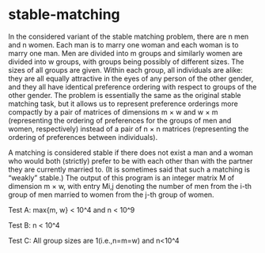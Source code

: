 # stable-matching

In the considered variant of the stable matching problem, there are n men and n women. Each man is to marry one woman and each woman is to marry one man. Men are divided into m groups and similarly women are divided into w groups, with groups being possibly of different sizes. The sizes of all groups are given. Within each group, all individuals are alike: they are all equally attractive in the eyes of any person of the other gender, and they all have identical preference ordering with respect to groups of the other gender. The problem is essentially the same as the original stable matching task, but it allows us to represent preference orderings more compactly by a pair of matrices of dimensions m × w and w × m (representing the ordering of preferences for the groups of men and women, respectively) instead of a pair of n × n matrices (representing the ordering of preferences between individuals).

A matching is considered stable if there does not exist a man and a woman who would both (strictly) prefer to be with each other than with the partner they are currently married to. (It is sometimes said that such a matching is “weakly” stable.) The output of this program is an integer matrix M of dimension m × w, with entry Mi,j denoting the number of men from the i-th group of men married to women from the j-th group of women.

Test A: max{m, w} < 10^4 and n < 10^9

Test B: n < 10^4

Test C: All group sizes are 1(i.e.,n=m=w) and n<10^4
